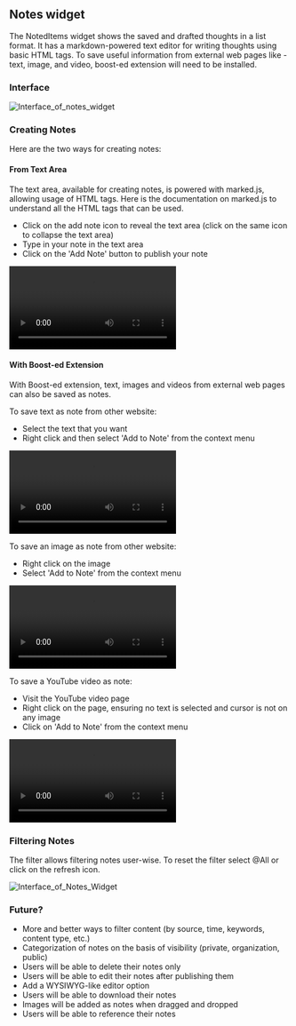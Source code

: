 ## Notes widget

The NotedItems widget shows the saved and drafted thoughts in a list format. It has a markdown-powered text editor for writing thoughts using basic HTML tags. To save useful information from external web pages like - text, image, and video, boost-ed extension will need to be installed.


### Interface

![Interface_of_notes_widget](https://gitlab.com/edvanta/gomad/thoughtjumper/tj-dictionary/-/wikis/uploads/dbc11f00045c468fae3bd55a8e57ed44/Interface_of_notes_widget.png)

### Creating Notes

Here are the two ways for creating notes:

#### From Text Area

The text area, available for creating notes, is powered with marked.js, allowing usage of HTML tags. Here is the documentation on marked.js to understand all the HTML tags that can be used.

- Click on the add note icon to reveal the text area (click on the same icon to collapse the text area)
- Type in your note in the text area
- Click on the 'Add Note' button to publish your note

![Adding_Notes_via_Text_Area](https://gitlab.com/edvanta/gomad/thoughtjumper/tj-dictionary/-/wikis/uploads/428fb91a983bd54a8550a5a08613d3b7/Adding_Notes_via_Text_Area.webm)

#### With Boost-ed Extension

With Boost-ed extension, text, images and videos from external web pages can also be saved as notes.

To save text as note from other website:
- Select the text that you want
- Right click and then select 'Add to Note' from the context menu

![Adding_text_as_note_via_Boost-ed_Extension](https://gitlab.com/edvanta/gomad/thoughtjumper/tj-dictionary/-/wikis/uploads/e61a105813122c5de20b21a75733852e/Adding_text_as_note_via_Boost-ed_Extension.webm)

To save an image as note from other website:
- Right click on the image
- Select 'Add to Note' from the context menu

![Adding_image_as_a_note](https://gitlab.com/edvanta/gomad/thoughtjumper/tj-dictionary/-/wikis/uploads/8fd2e1a880c98c701daf6d303aea1510/Adding_image_as_a_note.webm)

To save a YouTube video as note:
- Visit the YouTube video page
- Right click on the page, ensuring no text is selected and cursor is not on any image
- Click on 'Add to Note' from the context menu

![Adding_youtube_video_as_note_via_boosted_extension](https://gitlab.com/edvanta/gomad/thoughtjumper/tj-dictionary/-/wikis/uploads/b990c477e9b5732a9b3d87923be631e8/Adding_youtube_video_as_note_via_boosted_extension.webm)


### Filtering Notes

The filter allows filtering notes user-wise. To reset the filter select @All or click on the refresh icon.

![Interface_of_Notes_Widget](https://gitlab.com/edvanta/gomad/thoughtjumper/tj-dictionary/-/wikis/uploads/8f41cc3483bb5f8b24706882ebc89017/Details_Widget__2_.png)



### Future?

- More and better ways to filter content (by source, time, keywords, content type, etc.)
- Categorization of notes on the basis of visibility (private, organization, public)
- Users will be able to delete their notes only
- Users will be able to edit their notes after publishing them
- Add a WYSIWYG-like editor option
- Users will be able to download their notes
- Images will be added as notes when dragged and dropped
- Users will be able to reference their notes
